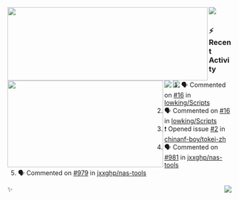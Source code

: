 <p>
  <p>
  <img align="left" width="450" height="165" src="https://github-readme-stats.vercel.app/api?username=lowking&bg_color=0D1116&theme=synthwave&show_icons=true&hide_border=true&line_height=20&title_color=4E7C65&icon_color=555&show_owner=true&text_color=777&count_private=true"/>
  </p>
  <p>
  <img align="left" width="350" height="195" src="https://github-readme-stats.vercel.app/api/top-langs/?layout=compact&username=lowking&bg_color=0D1116&theme=synthwave&show_icons=true&hide_border=true&line_height=20&title_color=4E7C65&icon_color=555&show_owner=true&text_color=777&hide&langs_count=4"/>
  </p>
  <p>
    <a align="left" href="https://t.me/Violettoy_bot"><img src="https://img.shields.io/badge/Telegram-%2352A4DB.svg?&style=social&logo=telegram&logoColor=white" /></a>&nbsp;&nbsp;
    <img align="left" src="https://github.com/lowking/lowking/workflows/Waka%20Readme/badge.svg" />&nbsp;&nbsp;
    <img align="left" src="https://github.com/lowking/lowking/workflows/Activity%20Readme/badge.svg" />
  </p>
</p>

### :zap: Recent Activity

<!--START_SECTION:activity-->
1. 🗣 Commented on [#16](https://github.com/lowking/Scripts/issues/16) in [lowking/Scripts](https://github.com/lowking/Scripts)
2. 🗣 Commented on [#16](https://github.com/lowking/Scripts/issues/16) in [lowking/Scripts](https://github.com/lowking/Scripts)
3. ❗️ Opened issue [#2](https://github.com/chinanf-boy/tokei-zh/issues/2) in [chinanf-boy/tokei-zh](https://github.com/chinanf-boy/tokei-zh)
4. 🗣 Commented on [#981](https://github.com/jxxghp/nas-tools/issues/981) in [jxxghp/nas-tools](https://github.com/jxxghp/nas-tools)
5. 🗣 Commented on [#979](https://github.com/jxxghp/nas-tools/issues/979) in [jxxghp/nas-tools](https://github.com/jxxghp/nas-tools)
<!--END_SECTION:activity-->

✨<img align="right" src="http://profile-counter.glitch.me/lowking/count.svg"/>
